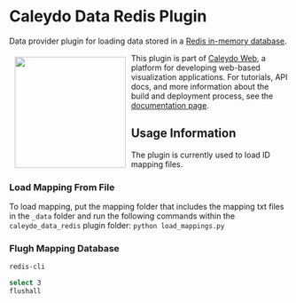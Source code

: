 # Caleydo Data Redis Plugin

Data provider plugin for loading data stored in a [Redis in-memory database](http://redis.io/).

<a href="https://caleydo.org"><img src="https://caleydo.org/assets/images/logos/caleydo.svg" align="left" width="200px" hspace="10" vspace="6"></a>
This plugin is part of [Caleydo Web](http://caleydo.org/), a platform for developing web-based visualization applications. For tutorials, API docs, and more information about the build and deployment process, see the [documentation page](http://caleydo.org/documentation).

## Usage Information

The plugin is currently used to load ID mapping files.

### Load Mapping From File
To load mapping, put the mapping folder that includes the mapping txt files in the ```_data``` folder and run the following commands within the ```caleydo_data_redis``` plugin folder:
```python load_mappings.py```

### Flugh Mapping Database

```bash
redis-cli

select 3
flushall
```
